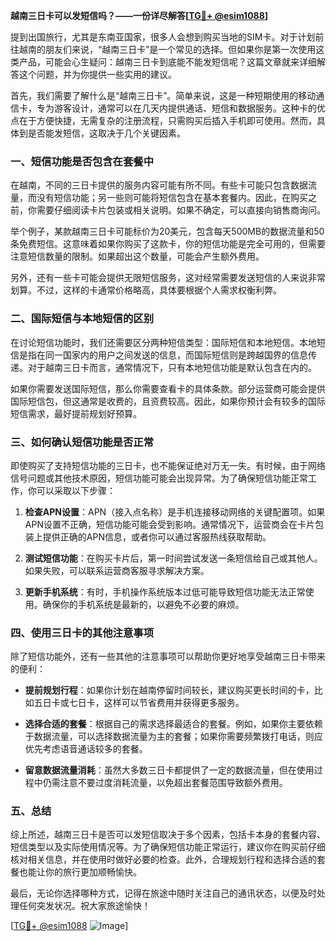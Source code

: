 **越南三日卡可以发短信吗？——一份详尽解答[[TG💪+ @esim1088](https://t.me/s/esim1088)]**

提到出国旅行，尤其是东南亚国家，很多人会想到购买当地的SIM卡。对于计划前往越南的朋友们来说，“越南三日卡”是一个常见的选择。但如果你是第一次使用这类产品，可能会心生疑问：越南三日卡到底能不能发短信呢？这篇文章就来详细解答这个问题，并为你提供一些实用的建议。

首先，我们需要了解什么是“越南三日卡”。简单来说，这是一种短期使用的移动通信卡，专为游客设计，通常可以在几天内提供通话、短信和数据服务。这种卡的优点在于方便快捷，无需复杂的注册流程，只需购买后插入手机即可使用。然而，具体到是否能发短信，这取决于几个关键因素。

### **一、短信功能是否包含在套餐中**

在越南，不同的三日卡提供的服务内容可能有所不同。有些卡可能只包含数据流量，而没有短信功能；另一些则可能将短信包含在基本套餐内。因此，在购买之前，你需要仔细阅读卡片包装或相关说明。如果不确定，可以直接向销售商询问。

举个例子，某款越南三日卡可能标价为20美元，包含每天500MB的数据流量和50条免费短信。这意味着如果你购买了这款卡，你的短信功能是完全可用的，但需要注意短信数量的限制。如果超出这个数量，可能会产生额外费用。

另外，还有一些卡可能会提供无限短信服务，这对经常需要发送短信的人来说非常划算。不过，这样的卡通常价格略高，具体要根据个人需求权衡利弊。

### **二、国际短信与本地短信的区别**

在讨论短信功能时，我们还需要区分两种短信类型：国际短信和本地短信。本地短信是指在同一国家内的用户之间发送的信息，而国际短信则是跨越国界的信息传递。对于越南三日卡而言，通常情况下，只有本地短信功能是默认包含在内的。

如果你需要发送国际短信，那么你需要查看卡的具体条款。部分运营商可能会提供国际短信包，但这通常是收费的，且资费较高。因此，如果你预计会有较多的国际短信需求，最好提前规划好预算。

### **三、如何确认短信功能是否正常**

即使购买了支持短信功能的三日卡，也不能保证绝对万无一失。有时候，由于网络信号问题或其他技术原因，短信功能可能会出现异常。为了确保短信功能正常工作，你可以采取以下步骤：

1. **检查APN设置**：APN（接入点名称）是手机连接移动网络的关键配置项。如果APN设置不正确，短信功能可能会受到影响。通常情况下，运营商会在卡片包装上提供正确的APN信息，或者你可以通过客服热线获取帮助。
   
2. **测试短信功能**：在购买卡片后，第一时间尝试发送一条短信给自己或其他人。如果失败，可以联系运营商客服寻求解决方案。

3. **更新手机系统**：有时，手机操作系统版本过低可能导致短信功能无法正常使用。确保你的手机系统是最新的，以避免不必要的麻烦。

### **四、使用三日卡的其他注意事项**

除了短信功能外，还有一些其他的注意事项可以帮助你更好地享受越南三日卡带来的便利：

- **提前规划行程**：如果你计划在越南停留时间较长，建议购买更长时间的卡，比如五日卡或七日卡，这样可以节省费用并获得更多服务。
  
- **选择合适的套餐**：根据自己的需求选择最适合的套餐。例如，如果你主要依赖于数据流量，可以选择数据流量为主的套餐；如果你需要频繁拨打电话，则应优先考虑语音通话较多的套餐。

- **留意数据流量消耗**：虽然大多数三日卡都提供了一定的数据流量，但在使用过程中仍需注意不要过度消耗流量，以免超出套餐范围导致额外费用。

### **五、总结**

综上所述，越南三日卡是否可以发短信取决于多个因素，包括卡本身的套餐内容、短信类型以及实际使用情况等。为了确保短信功能正常运行，建议你在购买前仔细核对相关信息，并在使用时做好必要的检查。此外，合理规划行程和选择合适的套餐也能让你的旅行更加顺畅愉快。

最后，无论你选择哪种方式，记得在旅途中随时关注自己的通讯状态，以便及时处理任何突发状况。祝大家旅途愉快！

[[TG💪+ @esim1088](https://t.me/s/esim1088) ![Image](https://i.postimg.cc/4NQfJmqS/Snipaste-2025-05-13-00-14-12.png)]